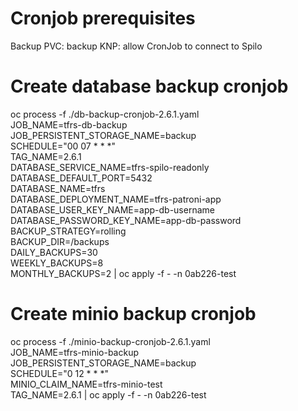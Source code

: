 # Cronjob prerequisites
Backup PVC: backup
KNP: allow CronJob to connect to Spilo

# Create database backup cronjob
oc process -f ./db-backup-cronjob-2.6.1.yaml \
JOB_NAME=tfrs-db-backup \
JOB_PERSISTENT_STORAGE_NAME=backup \
SCHEDULE="00 07 * * *" \
TAG_NAME=2.6.1 \
DATABASE_SERVICE_NAME=tfrs-spilo-readonly \
DATABASE_DEFAULT_PORT=5432 \
DATABASE_NAME=tfrs \
DATABASE_DEPLOYMENT_NAME=tfrs-patroni-app \
DATABASE_USER_KEY_NAME=app-db-username \
DATABASE_PASSWORD_KEY_NAME=app-db-password \
BACKUP_STRATEGY=rolling \
BACKUP_DIR=/backups \
DAILY_BACKUPS=30 \
WEEKLY_BACKUPS=8 \
MONTHLY_BACKUPS=2 | oc apply -f - -n 0ab226-test

# Create minio backup cronjob
oc process -f ./minio-backup-cronjob-2.6.1.yaml \
JOB_NAME=tfrs-minio-backup \
JOB_PERSISTENT_STORAGE_NAME=backup \
SCHEDULE="0 12 * * *" \
MINIO_CLAIM_NAME=tfrs-minio-test \
TAG_NAME=2.6.1 | oc apply -f - -n 0ab226-test
